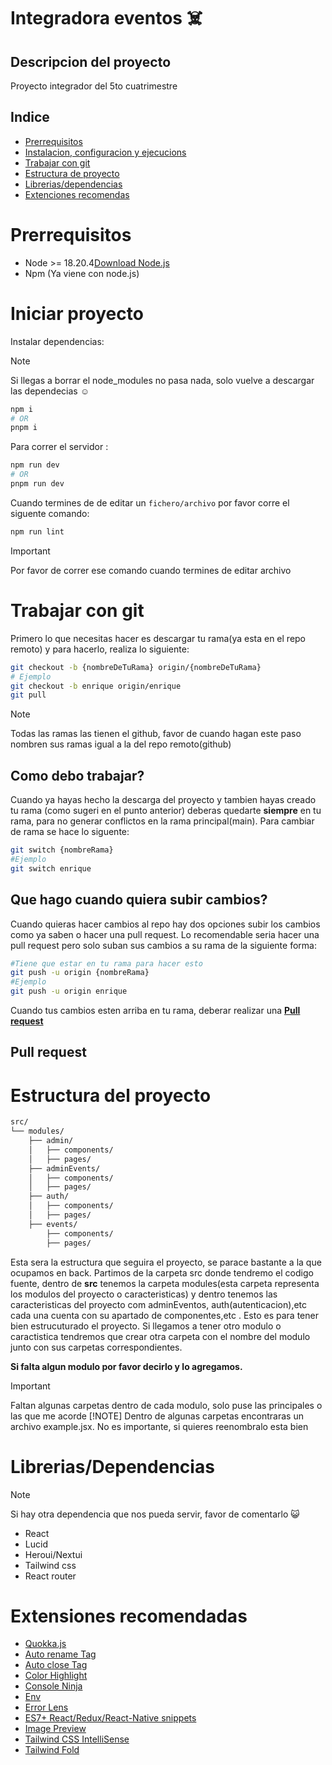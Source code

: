 # Integradora eventos :skull_and_crossbones: 
## Descripcion del proyecto
Proyecto integrador del 5to cuatrimestre



## Indice



* [Prerrequisitos](#prerrequisitos)
* [Instalacion, configuracion y ejecucions](#iniciar-proyecto)
* [Trabajar con git](#trabajar-con-git)
* [Estructura de proyecto](#estructura-del-proyecto)
* [Librerias/dependencias](#libreriasdependencias)
* [Extenciones recomendas](#extensiones-recomendadas)



# Prerrequisitos
* Node >= 18.20.4[Download Node.js](https://nodejs.org/es/download)
* Npm (Ya viene con node.js)



# Iniciar proyecto
Instalar dependencias:
>[!NOTE]
> Si llegas a borrar el node_modules no pasa nada, solo vuelve a descargar las dependecias :relaxed: 
```bash
npm i 
# OR 
pnpm i
```



Para correr el servidor : 



```bash
npm run dev
# OR
pnpm run dev
```
Cuando termines de de editar un ```fichero/archivo``` por favor corre el siguente comando:
```bash
npm run lint
```
>[!IMPORTANT]
> Por favor de correr ese comando cuando termines de editar archivo



# Trabajar con git

Primero lo que necesitas hacer es descargar tu rama(ya esta en el repo remoto) y para hacerlo, realiza lo siguiente:

```bash
git checkout -b {nombreDeTuRama} origin/{nombreDeTuRama}
# Ejemplo
git checkout -b enrique origin/enrique
git pull
```

> [!NOTE]
> Todas las ramas las tienen el github, favor de cuando hagan este paso nombren sus ramas igual a la del repo remoto(github)

## Como debo trabajar?

Cuando ya hayas hecho la descarga del proyecto y tambien hayas creado tu rama (como sugeri en el punto anterior)
deberas quedarte **siempre** en tu rama, para no generar conflictos en la rama principal(main). Para cambiar de rama se hace lo siguente:

```bash
git switch {nombreRama}
#Ejemplo
git switch enrique
```
## Que hago cuando quiera subir cambios?

Cuando quieras hacer cambios al repo hay dos opciones subir los cambios como ya saben o hacer una pull request. Lo recomendable seria hacer una pull request pero solo suban sus cambios a su rama de la siguiente forma:

```bash
#Tiene que estar en tu rama para hacer esto
git push -u origin {nombreRama}
#Ejemplo
git push -u origin enrique
```
Cuando tus cambios esten arriba en tu rama, deberar realizar una [**Pull request**](#pull-request)
## Pull request

<!-- Falta completar -->



# Estructura del proyecto
```bash
src/
└── modules/
    ├── admin/
    │   ├── components/
    │   ├── pages/
    ├── adminEvents/
    │   ├── components/
    │   ├── pages/
    ├── auth/
    │   ├── components/
    │   ├── pages/
    ├── events/
        ├── components/
        ├── pages/
```
Esta sera la estructura que seguira el proyecto, se parace bastante a la que ocupamos en back. Partimos de la carpeta src donde tendremo el codigo fuente, dentro de **src** tenemos la carpeta modules(esta carpeta representa los modulos del proyecto o caracteristicas) y dentro tenemos las caracteristicas del proyecto com adminEventos, auth(autenticacion),etc cada una cuenta con su apartado de componentes,etc . Esto es para tener bien estrucuturado el proyecto. Si llegamos a tener otro modulo o caractistica tendremos que crear otra carpeta con el nombre del modulo junto con sus carpetas correspondientes.

**Si falta algun modulo por favor decirlo y lo agregamos.**
>[!IMPORTANT]
> Faltan algunas carpetas dentro de cada modulo, solo puse las principales o las que me acorde
>[!NOTE]
> Dentro de algunas carpetas encontraras un archivo example.jsx. No es importante, si quieres reenombralo esta bien

# Librerias/Dependencias
>[!NOTE]
> Si hay otra dependencia que nos pueda servir, favor de comentarlo :smiley_cat: 

* React
* Lucid
* Heroui/Nextui
* Tailwind css
* React router

# Extensiones recomendadas
* [Quokka.js](https://marketplace.visualstudio.com/items?itemName=WallabyJs.quokka-vscode)
* [Auto rename Tag](https://marketplace.visualstudio.com/items?itemName=formulahendry.auto-close-tag)
* [Auto close Tag](https://marketplace.visualstudio.com/items?itemName=formulahendry.auto-rename-tag)
* [Color Highlight](https://marketplace.visualstudio.com/items?itemName=naumovs.color-highlight)
* [Console Ninja](https://marketplace.visualstudio.com/items?itemName=WallabyJs.console-ninja)
* [Env](https://marketplace.visualstudio.com/items?itemName=IronGeek.vscode-env)
* [Error Lens](https://marketplace.visualstudio.com/items?itemName=usernamehw.errorlens)
* [ES7+ React/Redux/React-Native snippets](https://marketplace.visualstudio.com/items?itemName=dsznajder.es7-react-js-snippets)
* [Image Preview](https://marketplace.visualstudio.com/items?itemName=kisstkondoros.vscode-gutter-preview)
* [Tailwind CSS IntelliSense](https://marketplace.visualstudio.com/items?itemName=bradlc.vscode-tailwindcss)
* [Tailwind Fold](https://marketplace.visualstudio.com/items?itemName=stivo.tailwind-fold)
